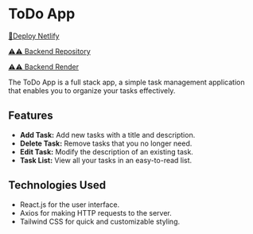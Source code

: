 # ToDo App

[🚀Deploy Netlify](https://astounding-swan-db9bca.netlify.app/)

[⚠⚠ Backend Repository](https://github.com/CarlosCallejaSaez/todo-backend-python)

[⚠⚠ Backend Render](https://todo-backend-co15.onrender.com)


The ToDo App is a full stack app, a simple task management application that enables you to organize your tasks effectively.

## Features

- **Add Task:** Add new tasks with a title and description.
- **Delete Task:** Remove tasks that you no longer need.
- **Edit Task:** Modify the description of an existing task.
- **Task List:** View all your tasks in an easy-to-read list.

## Technologies Used

- React.js for the user interface.
- Axios for making HTTP requests to the server.
- Tailwind CSS for quick and customizable styling.

